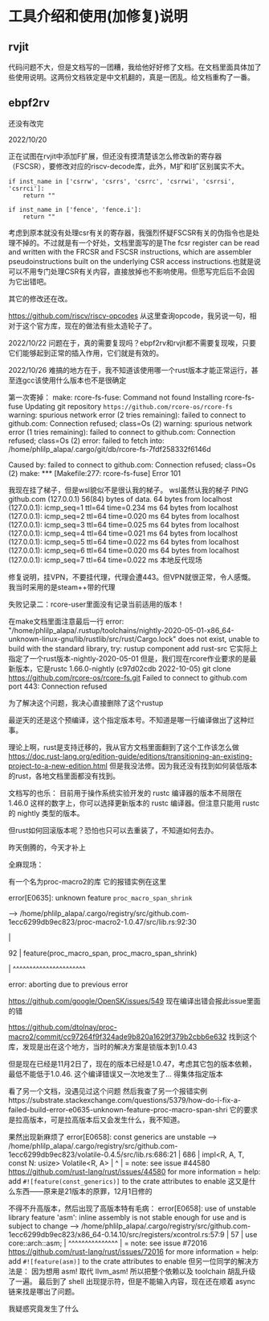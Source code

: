 # 工具介绍和使用(加修复)说明

## rvjit

代码问题不大，但是文档写的一团糟，我给他好好修了文档。在文档里面具体加了些使用说明。这两份文档铁定是中文机翻的，真是一团乱。给文档重构了一番。

## ebpf2rv

还没有改完

2022/10/20

正在试图在rvjit中添加F扩展，但还没有摸清楚该怎么修改新的寄存器（FSCSR），要修改对应的riscv-decode库，此外，M扩和I扩区别属实不大。

    if inst_name in ['csrrw', 'csrrs', 'csrrc', 'csrrwi', 'csrrsi', 'csrrci']:
        return ""

    if inst_name in ['fence', 'fence.i']:
        return ""

考虑到原本就没有处理csr有关的寄存器，我强烈怀疑FSCSR有关的伪指令也是处理不掉的。不过就是有一个好处，文档里面写的是The fcsr register can be read and written with the FRCSR and FSCSR instructions, which are assembler pseudoinstructions built on the underlying CSR access instructions.也就是说可以不用专门处理CSR有关内容，直接放掉也不影响使用。但愿写完后后不会因为它出错吧。

其它的修改还在改。

https://github.com/riscv/riscv-opcodes
从这里查询opcode，我另说一句，相对于这个官方库，现在的做法有些太造轮子了。


2022/10/22
问题在于，真的需要复现吗？ebpf2rv和rvjit都不需要复现唉，只要它们能够起到正常的插入作用，它们就是有效的。

2022/10/26
难搞的地方在于，我不知道该使用哪一个rust版本才能正常运行，甚至连gcc该使用什么版本也不是很确定

第一次寄掉：
make: rcore-fs-fuse: Command not found
Installing rcore-fs-fuse
    Updating git repository `https://github.com/rcore-os/rcore-fs`
warning: spurious network error (2 tries remaining): failed to connect to github.com: Connection refused; class=Os (2)
warning: spurious network error (1 tries remaining): failed to connect to github.com: Connection refused; class=Os (2)
error: failed to fetch into: /home/phlilp_alapa/.cargo/git/db/rcore-fs-7fdf258332f6146d

Caused by:
  failed to connect to github.com: Connection refused; class=Os (2)
make: *** [Makefile:277: rcore-fs-fuse] Error 101

我现在挂了梯子，但是wsl貌似不是很认我的梯子。
wsl虽然认我的梯子
PING github.com (127.0.0.1) 56(84) bytes of data.
64 bytes from localhost (127.0.0.1): icmp_seq=1 ttl=64 time=0.234 ms
64 bytes from localhost (127.0.0.1): icmp_seq=2 ttl=64 time=0.020 ms
64 bytes from localhost (127.0.0.1): icmp_seq=3 ttl=64 time=0.025 ms
64 bytes from localhost (127.0.0.1): icmp_seq=4 ttl=64 time=0.021 ms
64 bytes from localhost (127.0.0.1): icmp_seq=5 ttl=64 time=0.022 ms
64 bytes from localhost (127.0.0.1): icmp_seq=6 ttl=64 time=0.020 ms
64 bytes from localhost (127.0.0.1): icmp_seq=7 ttl=64 time=0.022 ms
本地反代现场

修复说明，挂VPN，不要挂代理，代理会遭443。但VPN就很正常，令人感慨。
我当时采用的是steam++带的代理

失败记录二：rcore-user里面没有记录当前适用的版本！

在make文档里面注意最后一行
error: "/home/phlilp_alapa/.rustup/toolchains/nightly-2020-05-01-x86_64-unknown-linux-gnu/lib/rustlib/src/rust/Cargo.lock" does not exist, unable to build with the standard library, try:
        rustup component add rust-src
它实际上指定了一个rust版本-nightly-2020-05-01
但是，我们现在rcore作业要求的是最新版本，它是rustc 1.66.0-nightly (c97d02cdb 2022-10-05)
git clone https://github.com/rcore-os/rcore-fs.git
Failed to connect to github.com port 443: Connection refused

为了解决这个问题，我决心直接删除了这个rustup

最逆天的还是这个预编译，这个指定版本号。不知道是哪一行编译做出了这种烂事。

理论上啊，rust是支持迁移的，我从官方文档里面翻到了这个工作该怎么做
https://doc.rust-lang.org/edition-guide/editions/transitioning-an-existing-project-to-a-new-edition.html
但是我没法修。因为我还没有找到如何装低版本的rust，各地文档里面都没有找到。

文档写的也乐：
目前用于操作系统实验开发的 rustc 编译器的版本不局限在 1.46.0 这样的数字上，你可以选择更新版本的 rustc 编译器。但注意只能用 rustc 的 nightly 类型的版本。

但rust如何回滚版本呢？恐怕也只可以去重装了，不知道如何去办。


昨天倒腾的，今天才补上

全麻现场：

有一个名为proc-macro2的库
它的报错实例在这里

error[E0635]: unknown feature `proc_macro_span_shrink`

  --> /home/phlilp_alapa/.cargo/registry/src/github.com-1ecc6299db9ec823/proc-macro2-1.0.47/src/lib.rs:92:30
  
   |
   
92 |     feature(proc_macro_span, proc_macro_span_shrink)

   |                              ^^^^^^^^^^^^^^^^^^^^^^

error: aborting due to previous error

https://github.com/google/OpenSK/issues/549
现在编译出错会报此issue里面的错

https://github.com/dtolnay/proc-macro2/commit/cc97264f9f324ade9b820a1629f379b2cbb6e632
找到这个库，发现是出在这个地方，当时的解决方案是锁版本到1.0.43

但是现在已经是11月2日了，现在的版本已经是1.0.47，考虑其它包的版本依赖，最低不能低于1.0.46.
这个编译错误又一次地发生了...
得集体指定版本

看了另一个文档，没遇见过这个问题
然后我查了另一个报错实例https://substrate.stackexchange.com/questions/5379/how-do-i-fix-a-failed-build-error-e0635-unknown-feature-proc-macro-span-shri
它的要求是拉高版本，可是拉高版本后又会发生什么，我不知道。

果然出现新麻烦了
error[E0658]: const generics are unstable
   --> /home/phlilp_alapa/.cargo/registry/src/github.com-1ecc6299db9ec823/volatile-0.4.5/src/lib.rs:686:21
    |
686 | impl<R, A, T, const N: usize> Volatile<R, A>
    |                     ^
    |
    = note: see issue #44580 <https://github.com/rust-lang/rust/issues/44580> for more information
    = help: add `#![feature(const_generics)]` to the crate attributes to enable
   这又是什么东西——原来是21版本的原罪，12月1日修的


不得不升高版本，然后出现了高版本特有毛病：
error[E0658]: use of unstable library feature 'asm': inline assembly is not stable enough for use and is subject to change
  --> /home/phlilp_alapa/.cargo/registry/src/github.com-1ecc6299db9ec823/x86_64-0.14.10/src/registers/xcontrol.rs:57:9
   |
57 |     use core::arch::asm;
   |         ^^^^^^^^^^^^^^^
   |
   = note: see issue #72016 <https://github.com/rust-lang/rust/issues/72016> for more information
   = help: add `#![feature(asm)]` to the crate attributes to enable
但另一位同学的解决方法是：
因为想用 asm! 取代 llvm_asm! 所以把整个依赖以及 toolchain 胡乱升级了一遍。 最后到了 shell 出现提示符，但是不能输入内容，现在还在顺着 async 链来找是哪出了问题。

我疑惑究竟发生了什么
